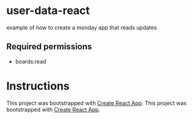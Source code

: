 # user-data-react

example of how to create a monday app that reads updates

## Required permissions

- boards:read

# Instructions

This project was bootstrapped with [Create React App](https://github.com/facebook/create-react-app). This project was bootstrapped with [Create React App](https://github.com/facebook/create-react-app).
